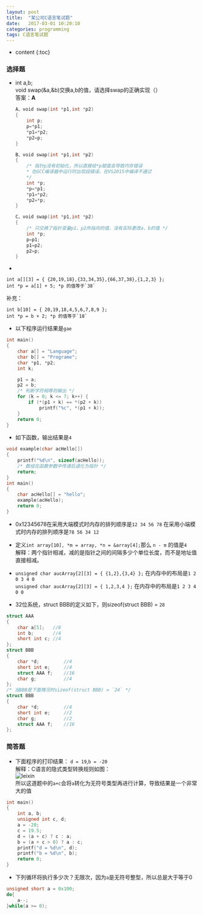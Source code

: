 ```yaml
---
layout: post
title:  "某公司C语言笔试题"
date:   2017-03-01 10:20:10
categories: programming
tags: C语言笔试题 
---
```


* content
{:toc}

### 选择题

* int a,b;   
void swap(&a,&b)交换a,b的值，请选择swap的正确实现（）   
答案：__A__
    ```c
    A、void swap(int *p1,int *p2)
    {
        int p;
        p=*p1;
        *p1=*p2;
        *p2=p;
    }

    B、void swap(int *p1,int *p2)
    {
        /* 指针p没有初始化，所以直接给*p赋值会导致内存错误 
        * 在GCC编译器中运行时出现段错误，在VS2015中编译不通过
        */
        int *p; 
        *p=*p1;
        *p1=*p2;
        *p2=*p;
    }

    C、void swap(int *p1,int *p2)
    {
        /* 只交换了指针变量p1、p2所指向的值，没有实际更改a、b的值 */
        int *p;
        p=p1;
        p1=p2;
        p2=p;
    }
    ```

* 
```
int a[][3] = { {20,19,18},{33,34,35},{66,37,38},{1,2,3} };   
int *p = a[1] + 5; *p 的值等于`38`
```     
补充： 
```
int b[10] = { 20,19,18,4,5,6,7,8,9 };  
int *p = b + 2; *p 的值等于`18`   
```

* 以下程序运行结果是`gae`
```c
int main()
{
	char a[] = "Language";
	char b[] = "Programe";
	char *p1, *p2;
	int k;

	p1 = a;
	p2 = b;
    /* 判断字符相等则输出 */
	for (k = 0; k <= 7; k++) {
		if (*(p1 + k) == *(p2 + k))
			printf("%c", *(p1 + k));
	}
	return 0;
}
```

* 如下函数，输出结果是`4`
```c
void example(char acHello[])
{
	printf("%d\n", sizeof(acHello));
    /* 数组在函数参数中传递后退化为指针 */
	return;
}
int main()
{
	char acHello[] = "hello";
	example(acHello);
	return 0;
}
```

* 0x12345678在采用大端模式时内存的排列顺序是`12 34 56 78`
在采用小端模式时内存的排列顺序是`78 56 34 12`

* 定义`int array[10], *m = array, *n = &array[4];`那么 `n - m` 的值是`4`   
解释：两个指针相减，减的是指针之间的间隔多少个单位长度，而不是地址值直接相减。

* `unsigned char aucArray[2][3] = { {1,2},{3,4} };` 在内存中的布局是`1 2 0 3 4 0`   
`unsigned char aucArray[2][3] = { 1,2,3,4 };` 在内存中的布局是`1 2 3 4 0 0`

* 32位系统，struct BBB的定义如下，则sizeof(struct BBB) = `28`
```c
struct AAA
{
    char a[5];   //8
    int b;       //4
    short int c; //4
};
struct BBB
{
    char *d;         //4
    short int e;     //4
    struct AAA f;    //16
    char g;          //4
};
/* 当BBB是下面情况时sizeof(struct BBB) = `24` */
struct BBB
{
    char *d;         //4
    short int e;     //2
    char g;          //2
    struct AAA f;    //16
};
```

### 简答题

* 下面程序的打印结果： `d = 19`,`b = -20`   
解释：C语言的隐式类型转换规则如图：   
![leixin]({{"/css/pics/leixin.gif"}})   
所以这道题中的`a+c`会将`a`转化为无符号类型再进行计算，导致结果是一个非常大的值
```c
int main()
{
	int a, b;
	unsigned int c, d;
	a = -20;
	c = 19.5;
	d = (a + c) ? c : a;
	b = (a + c > 0) ? a : c;
	printf("d = %d\n", d);
	printf("b = %d\n", b);
	return 0;
}
```

* 下列循环将执行多少次？无限次，因为`a`是无符号整型，所以总是大于等于0
```c
unsigned short a = 0x100;
do{
    a--;
}while(a >= 0);
```